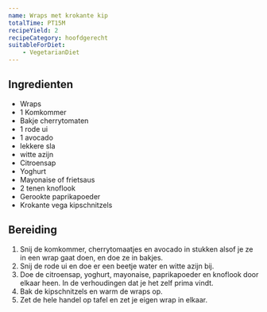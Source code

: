 ```yaml
---
name: Wraps met krokante kip
totalTime: PT15M
recipeYield: 2
recipeCategory: hoofdgerecht
suitableForDiet: 
    - VegetarianDiet
---
```


## Ingredienten

- Wraps
- 1 Komkommer
- Bakje cherrytomaten
- 1 rode ui
- 1 avocado
- lekkere sla
- witte azijn
- Citroensap
- Yoghurt
- Mayonaise of frietsaus
- 2 tenen knoflook
- Gerookte paprikapoeder
- Krokante vega kipschnitzels

## Bereiding

1. Snij de komkommer, cherrytomaatjes en avocado in stukken alsof je ze in een wrap gaat doen, en doe ze in bakjes.
2. Snij de rode ui en doe er een beetje water en witte azijn bij.
3. Doe de citroensap, yoghurt, mayonaise, paprikapoeder en knoflook door elkaar heen. In de verhoudingen dat je het zelf prima vindt.
4. Bak de kipschnitzels en warm de wraps op.
5. Zet de hele handel op tafel en zet je eigen wrap in elkaar.
